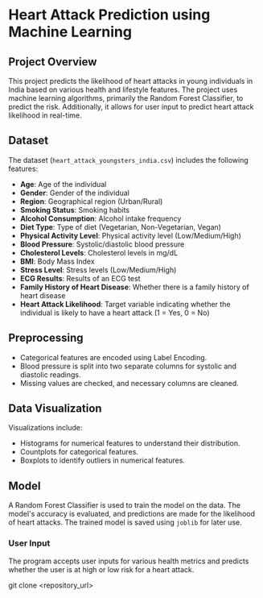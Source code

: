# Heart Attack Prediction using Machine Learning

## Project Overview
This project predicts the likelihood of heart attacks in young individuals in India based on various health and lifestyle features. The project uses machine learning algorithms, primarily the Random Forest Classifier, to predict the risk. Additionally, it allows for user input to predict heart attack likelihood in real-time.

## Dataset
The dataset (`heart_attack_youngsters_india.csv`) includes the following features:
- **Age**: Age of the individual
- **Gender**: Gender of the individual
- **Region**: Geographical region (Urban/Rural)
- **Smoking Status**: Smoking habits
- **Alcohol Consumption**: Alcohol intake frequency
- **Diet Type**: Type of diet (Vegetarian, Non-Vegetarian, Vegan)
- **Physical Activity Level**: Physical activity level (Low/Medium/High)
- **Blood Pressure**: Systolic/diastolic blood pressure
- **Cholesterol Levels**: Cholesterol levels in mg/dL
- **BMI**: Body Mass Index
- **Stress Level**: Stress levels (Low/Medium/High)
- **ECG Results**: Results of an ECG test
- **Family History of Heart Disease**: Whether there is a family history of heart disease
- **Heart Attack Likelihood**: Target variable indicating whether the individual is likely to have a heart attack (1 = Yes, 0 = No)

## Preprocessing
- Categorical features are encoded using Label Encoding.
- Blood pressure is split into two separate columns for systolic and diastolic readings.
- Missing values are checked, and necessary columns are cleaned.

## Data Visualization
Visualizations include:
- Histograms for numerical features to understand their distribution.
- Countplots for categorical features.
- Boxplots to identify outliers in numerical features.

## Model
A Random Forest Classifier is used to train the model on the data. The model's accuracy is evaluated, and predictions are made for the likelihood of heart attacks. The trained model is saved using `joblib` for later use.

### User Input
The program accepts user inputs for various health metrics and predicts whether the user is at high or low risk for a heart attack.


   git clone <repository_url>
